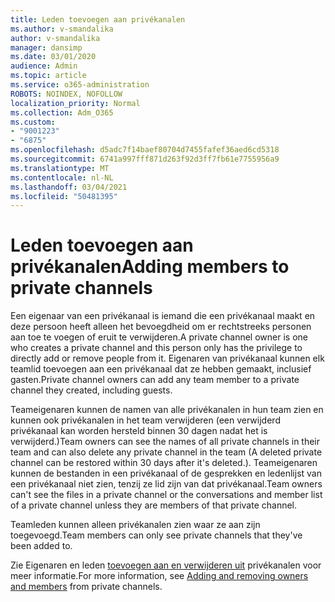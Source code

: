 ```yaml
---
title: Leden toevoegen aan privékanalen
ms.author: v-smandalika
author: v-smandalika
manager: dansimp
ms.date: 03/01/2020
audience: Admin
ms.topic: article
ms.service: o365-administration
ROBOTS: NOINDEX, NOFOLLOW
localization_priority: Normal
ms.collection: Adm_O365
ms.custom:
- "9001223"
- "6875"
ms.openlocfilehash: d5adc7f14baef80704d7455fafef36aed6cd5318
ms.sourcegitcommit: 6741a997fff871d263f92d3ff7fb61e7755956a9
ms.translationtype: MT
ms.contentlocale: nl-NL
ms.lasthandoff: 03/04/2021
ms.locfileid: "50481395"
---
```

# <a name="adding-members-to-private-channels"></a><span data-ttu-id="6f946-102">Leden toevoegen aan privékanalen</span><span class="sxs-lookup"><span data-stu-id="6f946-102">Adding members to private channels</span></span>

<span data-ttu-id="6f946-103">Een eigenaar van een privékanaal is iemand die een privékanaal maakt en deze persoon heeft alleen het bevoegdheid om er rechtstreeks personen aan toe te voegen of eruit te verwijderen.</span><span class="sxs-lookup"><span data-stu-id="6f946-103">A private channel owner is one who creates a private channel and this person only has the privilege to directly add or remove people from it.</span></span> <span data-ttu-id="6f946-104">Eigenaren van privékanaal kunnen elk teamlid toevoegen aan een privékanaal dat ze hebben gemaakt, inclusief gasten.</span><span class="sxs-lookup"><span data-stu-id="6f946-104">Private channel owners can add any team member to a private channel they created, including guests.</span></span>

<span data-ttu-id="6f946-105">Teameigenaren kunnen de namen van alle privékanalen in hun team zien en kunnen ook privékanalen in het team verwijderen (een verwijderd privékanaal kan worden hersteld binnen 30 dagen nadat het is verwijderd.)</span><span class="sxs-lookup"><span data-stu-id="6f946-105">Team owners can see the names of all private channels in their team and can also delete any private channel in the team (A deleted private channel can be restored within 30 days after it's deleted.).</span></span> <span data-ttu-id="6f946-106">Teameigenaren kunnen de bestanden in een privékanaal of de gesprekken en ledenlijst van een privékanaal niet zien, tenzij ze lid zijn van dat privékanaal.</span><span class="sxs-lookup"><span data-stu-id="6f946-106">Team owners can't see the files in a private channel or the conversations and member list of a private channel unless they are members of that private channel.</span></span>

<span data-ttu-id="6f946-107">Teamleden kunnen alleen privékanalen zien waar ze aan zijn toegevoegd.</span><span class="sxs-lookup"><span data-stu-id="6f946-107">Team members can only see private channels that they've been added to.</span></span>

<span data-ttu-id="6f946-108">Zie Eigenaren en leden [toevoegen aan en verwijderen uit](https://docs.microsoft.com/MicrosoftTeams/private-channels#adding-and-removing-owners-and-members) privékanalen voor meer informatie.</span><span class="sxs-lookup"><span data-stu-id="6f946-108">For more information, see [Adding and removing owners and members](https://docs.microsoft.com/MicrosoftTeams/private-channels#adding-and-removing-owners-and-members) from private channels.</span></span>

